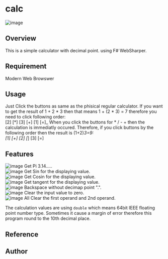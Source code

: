 # calc
![image](https://user-images.githubusercontent.com/16160120/164889033-ddc76ec5-9a32-4855-9cbb-3631b1d563cf.png)
## Overview
This is a simple calculator with decimal point. using F# WebSharper.

## Requirement
Modern Web Browswer

## Usage
Just Click the buttons as same as the phisical regular calculator.
If you want to get the result of 1 + 2 * 3 then that means 1 + (2 * 3) = 7 therefore you need to click following order:  
  \[2\] \[*\] \[3\] \[+\] \[1\] \[=\]_
When you click the buttons for * / - + then the calculation is immediatly occured.
Therefore, if you click buttons by the following order then the result is (1+2)*3=9:  
  \[1\] \[+\] \[2\] \[*\] \[3\] \[=\]

## Features
![image](https://user-images.githubusercontent.com/16160120/164894253-a5faa34c-968b-44e8-b12c-3c35828f30a5.png) Get Pi 3.14.....  
![image](https://user-images.githubusercontent.com/16160120/164894284-bc006a59-a772-49cb-a25f-aafc84b5d30b.png) Get Sin for the displaying value.  
![image](https://user-images.githubusercontent.com/16160120/164894292-a8899c46-cbfe-4208-9581-771c5251fe5d.png) Get Cosin for the displaying value.  
![image](https://user-images.githubusercontent.com/16160120/164894303-abd08d00-4095-4ee0-b767-c36961218556.png) Get tangent for the displaying value.  
![image](https://user-images.githubusercontent.com/16160120/164894317-4f0db86d-a036-4c36-a07e-a881d74c0a21.png) Backspace without decimap point ".".  
![image](https://user-images.githubusercontent.com/16160120/164894399-dababace-ee12-4de6-874b-25d4c1515c6a.png) Clear the input value to zero.  
![image](https://user-images.githubusercontent.com/16160120/164894424-29822b4d-f291-48a6-82a7-3921ea34fd16.png) All Clear the first operand and 2nd operand.  

The calculation values are using `double` which means 64bit IEEE floating point number type.
Sometimes it cause a margin of error therefore this program round to the 10th decimal place.

## Reference

## Author
